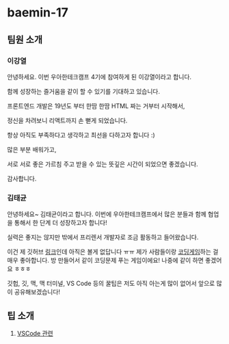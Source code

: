 # baemin-17

## 팀원 소개

### 이강열

안녕하세요. 이번 우아한테크캠프 4기에 참여하게 된 이강열이라고 합니다.

함께 성장하는 즐거움을 같이 할 수 있기를 기대하고 있습니다.

프론트엔드 개발은 19년도 부터 한땀 한땀 HTML 짜는 거부터 시작해서,

정신을 차려보니 리액트까지 손 뻗게 되었습니다.

항상 아직도 부족하다고 생각하고 최선을 다하고자 합니다 :)

많은 부분 배워가고,

서로 서로 좋은 가르침 주고 받을 수 있는 뜻깊은 시간이 되었으면 좋겠습니다.

감사합니다.

### 김태균

안녕하세요~ 김태균이라고 합니다. 이번에 우아한테크캠프에서 많은 분들과 함께 협업을 통해서 한 단계 더 성장하고자 합니다!

실력은 좋지는 않지만 밖에서 프리렌서 개발자로 조금 활동하고 들어왔습니다.

이건 제 깃허브 [링크](https://github.com/TsooranKim)인데 아직은 볼게 없답니다 ㅠㅠ 제가 사람들이랑 [코딩게임](https://www.codingame.com/profile/8724b64d0b8e8c1a0edb614d958f23927661771)하는 걸 매우 좋아합니다. 방 만들어서 같이 코딩문제 푸는 게임이에요! 나중에 같이 하면 좋겠어요 ㅎㅎㅎ

깃헙, 깃, 맥, 맥 터미널, VS Code 등의 꿀팁은 저도 아직 아는게 많이 없어서 앞으로 많이 공유해보겠습니다!

## 팁 소개

1. [VSCode 관련](tips/VSCODETIP.md)
